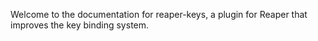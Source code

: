 Welcome to the documentation for reaper-keys, a plugin for Reaper that improves the key binding system.
